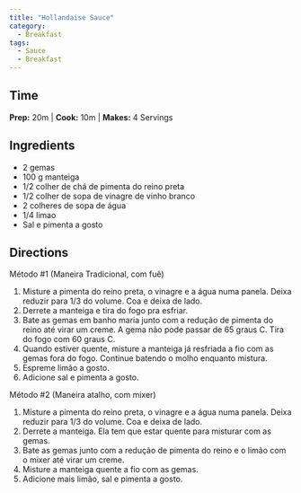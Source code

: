 ```yaml
---
title: "Hollandaise Sauce"
category:
  - Breakfast
tags:
  - Sauce
  - Breakfast
---
```


## Time
**Prep:** 20m | **Cook:** 10m | **Makes:** 4 Servings

## Ingredients
* 2 gemas
* 100 g manteiga
* 1/2 colher de chá de pimenta do reino preta
* 1/2 colher de sopa de vinagre de vinho branco
* 2 colheres de sopa de água
* 1/4 limao
* Sal e pimenta a gosto

## Directions
Método #1 (Maneira Tradicional, com fuê)
1. Misture a pimenta do reino preta, o vinagre e a água numa panela. Deixa reduzir para 1/3 do volume. Coa e deixa de lado.
2. Derrete a manteiga e tira do fogo pra esfriar.
3. Bate as gemas em banho maria junto com a redução de pimenta do reino até virar um creme. A gema não pode passar de 65 graus C. Tira do fogo com 60 graus C.
4. Quando estiver quente, misture a manteiga já resfriada a fio com as gemas fora do fogo. Continue batendo o molho enquanto mistura.
5. Espreme limão a gosto.
6. Adicione sal e pimenta a gosto.

Método #2 (Maneira atalho, com mixer)
1. Misture a pimenta do reino preta, o vinagre e a água numa panela. Deixa reduzir para 1/3 do volume. Coa e deixa de lado.
2. Derrete a manteiga. Ela tem que estar quente para misturar com as gemas.
3. Bate as gemas junto com a redução de pimenta do reino e o limão com o mixer até virar um creme.
4. Misture a manteiga quente a fio com as gemas.
5. Adicione mais limão, sal e pimenta a gosto.

